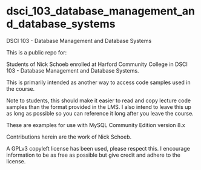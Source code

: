 # dsci_103_database_management_and_database_systems
DSCI 103 - Database Management and Database Systems

This is a public repo for:

Students of Nick Schoeb enrolled at Harford Community College in DSCI 103 - Database Management and Database Systems.

This is primarily intended as another way to access code samples used in the course.

Note to students, this should make it easier to read and copy lecture code samples than the format provided in the LMS. I also intend to leave this up as long as possible so you can reference it long after you leave the course.

These are examples for use with MySQL Community Edition version 8.x

Contributions herein are the work of Nick Schoeb.

A GPLv3 copyleft license has been used, please respect this. I encourage information to be as free as possible but give credit and adhere to the license.
